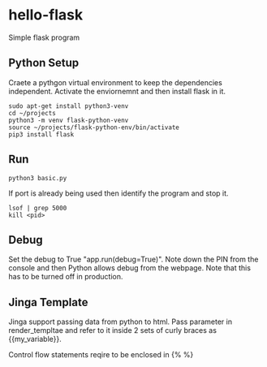 # hello-flask
Simple flask program

## Python Setup

Craete a pythgon virtual environment to keep the dependencies independent.  Activate the enviornemnt and then install flask in it.

```linux
sudo apt-get install python3-venv
cd ~/projects
python3 -m venv flask-python-venv
source ~/projects/flask-python-env/bin/activate 
pip3 install flask
```

## Run

```linux
python3 basic.py
```

If port is already being used then identify the program and stop it. 
```linux
lsof | grep 5000 
kill <pid>
```

## Debug
Set the debug to True "app.run(debug=True)".  Note down the PIN from the console and then Python allows debug from the webpage.  Note that this has to be turned off in production.

## Jinga Template
Jinga support passing data from python to html.  Pass parameter in render_templtae and refer to it inside 2 sets of curly braces as {{my_variable}}.

Control flow statements reqire to be enclosed in {% %}